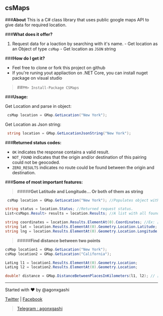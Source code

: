 ## csMaps

###**About**
This is a C# class library that uses public google maps API to give data for required location.

###**What does it offer?**
   1. Request data for a loaction by searching with it's name.
    - Get location as an Object of type `csMap`
    - Get location as `JSON` string
   
###**How do I get it?**
   - Feel free to clone or fork this project on github
   - If you're runing yout appliaction on .NET Core, you can install nuget package on visual studio

> ##```PM> Install-Package CSMaps```


###**Usage:**

Get Location and parse in object:
 ```C#  
  csMap location = GMap.GetLocation("New York");
```

Get Location as Json string:
 ```C#  
  string location = GMap.GetLocationJsonString("New York");
```

###**Returned status codes:**


   - `OK` indicates the response contains a valid result.
   - `NOT_FOUND` indicates that the origin and/or destination of this pairing could not be geocoded.
   - `ZERO_RESULTS` indicates no route could be found between the origin and destination.


###**Some of most important features:**

>#####**Get Latitude and Longitude... Or both of them as string**

 ```C#  
  csMap location = GMap.GetLocation("New York"); //Populates object with data

 string status = location.Status; //Returned request status. 
 List<csMaps.Result> results = location.Results; //A list with all founded results
 
 string coordinates = location.Results.ElementAt(0).Coordinates; //Ex: [ 40.7127837 -74.0059413 ]
 string lat = location.Results.ElementAt(0).Geometry.Location.Latitude; // Ex: [ 40.7127837 ]
 string lng = location.Results.ElementAt(0).Geometry.Location.Longitude; // Ex: [ -74.0059413 ]
```
>#####**Find distance between two points**


```C#
csMap location1 = GMap.GetLocation("New York");
csMap location2 = GMap.GetLocation("California");

LatLng l1 = location1.Results.ElementAt(0).Geometry.Location;
LatLng l2 = location2.Results.ElementAt(0).Geometry.Location;

double? distance = GMap.DistanceBetweenPlacesInKilometers(l1, l2); // [ 3923.11 ]
```


__________________________________


Started with :heart: by @agonxgashi

[Twitter](https://www.twitter.com/agonxgashi) | [Facebook](https://www.facebook.com/agonxgashi)

> [Telegram : agonxgashi](https://telegram.me/agonxgashi)

